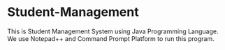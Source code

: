 # Student-Management
This is Student Management System using Java Programming Language.
We use Notepad++ and Command Prompt Platform to run this program.
